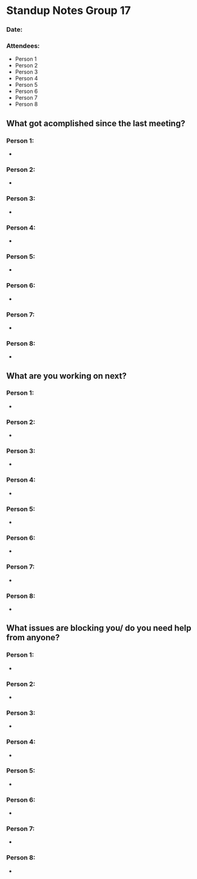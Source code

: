 # Standup Notes Group 17
### Date: 
### Attendees:
- Person 1
- Person 2
- Person 3
- Person 4
- Person 5 
- Person 6
- Person 7
- Person 8


## What got acomplished since the last meeting?
### Person 1:
- 
### Person 2:
-
### Person 3:
-
### Person 4:
-
### Person 5:
-
### Person 6:
-
### Person 7:
-
### Person 8:
-

## What are you working on next?
### Person 1:
- 
### Person 2:
-
### Person 3:
-
### Person 4:
-
### Person 5:
-
### Person 6:
-
### Person 7:
-
### Person 8:
-

## What issues are blocking you/ do you need help from anyone? 
### Person 1:
- 
### Person 2:
-
### Person 3:
-
### Person 4:
-
### Person 5:
-
### Person 6:
-
### Person 7:
-
### Person 8:
-